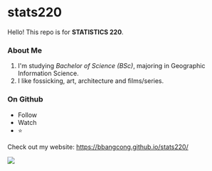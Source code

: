 # stats220

Hello! This repo is for **STATISTICS 220**.

### About Me
 1. I'm studying *Bachelor of Science (BSc)*, majoring in Geographic Information Science.
 2. I like fossicking, art, architecture and films/series. 
 
 ### On Github
 - Follow 
 - Watch
 - ⭐
 


Check out my website: https://bbangcong.github.io/stats220/

![](https://media.tenor.com/BJUu-49-dL4AAAAC/mountain-reflection.gif)
